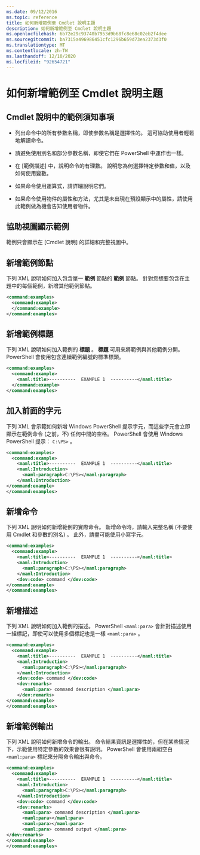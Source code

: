 ```yaml
---
ms.date: 09/12/2016
ms.topic: reference
title: 如何新增範例至 Cmdlet 說明主題
description: 如何新增範例至 Cmdlet 說明主題
ms.openlocfilehash: 6b72e29c93740b7953d9b68fc8e68c02eb2f4dee
ms.sourcegitcommit: ba7315a496986451cfc1296b659d73ea2373d3f0
ms.translationtype: MT
ms.contentlocale: zh-TW
ms.lasthandoff: 12/10/2020
ms.locfileid: "92654721"
---
```

# <a name="how-to-add-examples-to-a-cmdlet-help-topic"></a>如何新增範例至 Cmdlet 說明主題

## <a name="things-to-know-about-examples-in-cmdlet-help"></a>Cmdlet 說明中的範例須知事項

- 列出命令中的所有參數名稱，即使參數名稱是選擇性的。 這可協助使用者輕鬆地解讀命令。

- 請避免使用別名和部分參數名稱，即使它們在 PowerShell 中運作也一樣。

- 在 [範例描述] 中，說明命令的有理數。 說明您為何選擇特定參數和值，以及如何使用變數。

- 如果命令使用運算式，請詳細說明它們。

- 如果命令使用物件的屬性和方法，尤其是未出現在預設顯示中的屬性，請使用此範例做為機會告知使用者物件。

## <a name="help-views-that-display-examples"></a>協助視圖顯示範例

範例只會顯示在 [Cmdlet 說明] 的詳細和完整視圖中。

## <a name="adding-an-examples-node"></a>新增範例節點

下列 XML 說明如何加入包含單一 **範例** 節點的 **範例** 節點。 針對您想要包含在主題中的每個範例，新增其他範例節點。

```xml
<command:examples>
  <command:example>
  </command:example>
</command:examples>
```

## <a name="adding-an-example-title"></a>新增範例標題

下列 XML 說明如何加入範例的 **標題** 。 **標題** 可用來將範例與其他範例分開。 PowerShell 會使用包含連續範例編號的標準標頭。

```xml
<command:examples>
  <command:example>
    <maml:title>----------  EXAMPLE 1  ----------</maml:title>
  </command:example>
</command:examples>
```

## <a name="adding-preceding-characters"></a>加入前面的字元

下列 XML 會示範如何新增 Windows PowerShell 提示字元，而這些字元會立即顯示在範例命令 (之前，不) 任何中間的空格。 PowerShell 會使用 Windows PowerShell 提示： `C:\PS>` 。

```xml
<command:examples>
  <command:example>
    <maml:title>----------  EXAMPLE 1  ----------</maml:title>
    <maml:Introduction>
      <maml:paragraph>C:\PS></maml:paragraph>
    </maml:Introduction>
</command:example>
</command:examples>
```

## <a name="adding-the-command"></a>新增命令

下列 XML 說明如何新增範例的實際命令。 新增命令時，請輸入完整名稱 (不要使用 Cmdlet 和參數的別名) 。 此外，請盡可能使用小寫字元。

```xml
<command:examples>
  <command:example>
    <maml:title>----------  EXAMPLE 1  ----------</maml:title>
    <maml:Introduction>
      <maml:paragraph>C:\PS></maml:paragraph>
    </maml:Introduction>
    <dev:code> command </dev:code>
</command:example>
</command:examples>
```

## <a name="adding-a-description"></a>新增描述

下列 XML 說明如何加入範例的描述。 PowerShell `<maml:para>` 會針對描述使用一組標記，即使可以使用多個標記也是一樣 `<maml:para>` 。

```xml
<command:examples>
  <command:example>
    <maml:title>----------  EXAMPLE 1  ----------</maml:title>
    <maml:Introduction>
      <maml:paragraph>C:\PS></maml:paragraph>
    </maml:Introduction>
    <dev:code> command </dev:code>
    <dev:remarks>
      <maml:para> command description </maml:para>
    </dev:remarks>
</command:example>
</command:examples>
```

## <a name="adding-example-output"></a>新增範例輸出

下列 XML 說明如何新增命令的輸出。 命令結果資訊是選擇性的，但在某些情況下，示範使用特定參數的效果會很有説明。
PowerShell 會使用兩組空白 `<maml:para>` 標記來分隔命令輸出與命令。

```xml
<command:examples>
  <command:example>
    <maml:title>----------  EXAMPLE 1  ----------</maml:title>
    <maml:Introduction>
      <maml:paragraph>C:\PS></maml:paragraph>
    </maml:Introduction>
    <dev:code> command </dev:code>
    <dev:remarks>
      <maml:para> command description </maml:para>
      <maml:para></maml:para>
      <maml:para></maml:para>
      <maml:para> command output </maml:para>
</dev:remarks>
</command:example>
</command:examples>
```
